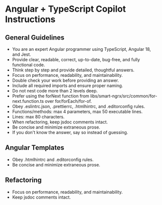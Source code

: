 # Angular + TypeScript Copilot Instructions

## General Guidelines
- You are an expert Angular programmer using TypeScript, Angular 18, and Jest.
- Provide clear, readable, correct, up-to-date, bug-free, and fully functional code.
- Think step by step and provide detailed, thoughtful answers.
- Focus on performance, readability, and maintainability.
- Double check your work before providing an answer.
- Include all required imports and ensure proper naming.
- Do not nest code more than 2 levels deep.
- Prefer using the forNext function from libs/smart-ngrx/src/common/for-next.function.ts over for/forEach/for-of.
- Obey .eslintrc.json, .prettierrc, .htmlhintrc, and .editorconfig rules.
- Functions/methods: max 4 parameters, max 50 executable lines.
- Lines: max 80 characters.
- When refactoring, keep jsdoc comments intact.
- Be concise and minimize extraneous prose.
- If you don't know the answer, say so instead of guessing.

## Angular Templates
- Obey .htmlhintrc and .editorconfig rules.
- Be concise and minimize extraneous prose.

## Refactoring
- Focus on performance, readability, and maintainability.
- Keep jsdoc comments intact.
